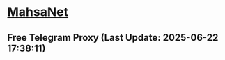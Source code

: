 
# [MahsaNet](https://t.me/mahsa_net)
## Free Telegram Proxy (Last Update: 2025-06-22 17:38:11)

    